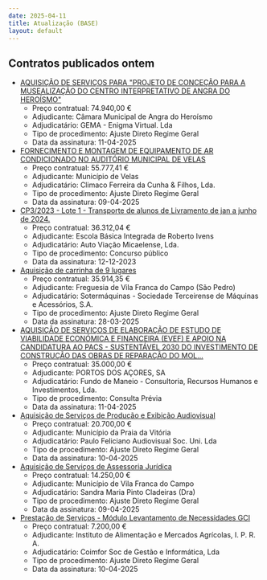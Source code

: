 ```yaml
---
date: 2025-04-11
title: Atualização (BASE)
layout: default
---
```

## Contratos publicados ontem

* [AQUISIÇÃO DE SERVIÇOS PARA "PROJETO DE CONCEÇÃO PARA A MUSEALIZAÇÃO DO CENTRO INTERPRETATIVO DE ANGRA DO HEROÍSMO"](https://www.base.gov.pt/Base4/pt/detalhe/?type=contratos&id=11342254)
  * Preço contratual: 74.940,00 €
  * Adjudicante: Câmara Municipal de Angra do Heroísmo
  * Adjudicatário: GEMA - Enigma Virtual. Lda
  * Tipo de procedimento: Ajuste Direto Regime Geral
  * Data da assinatura: 11-04-2025
* [FORNECIMENTO E MONTAGEM DE EQUIPAMENTO DE AR CONDICIONADO NO AUDITÓRIO MUNICIPAL DE VELAS](https://www.base.gov.pt/Base4/pt/detalhe/?type=contratos&id=11343097)
  * Preço contratual: 55.777,41 €
  * Adjudicante: Município de Velas
  * Adjudicatário: Climaco Ferreira da Cunha & Filhos, Lda.
  * Tipo de procedimento: Ajuste Direto Regime Geral
  * Data da assinatura: 09-04-2025
* [CP3/2023 - Lote 1 - Transporte de alunos de Livramento de jan a junho de 2024.](https://www.base.gov.pt/Base4/pt/detalhe/?type=contratos&id=11343135)
  * Preço contratual: 36.312,04 €
  * Adjudicante: Escola Básica Integrada de Roberto Ivens
  * Adjudicatário: Auto Viação Micaelense, Lda.
  * Tipo de procedimento: Concurso público
  * Data da assinatura: 12-12-2023
* [Aquisição de carrinha de 9 lugares](https://www.base.gov.pt/Base4/pt/detalhe/?type=contratos&id=11343379)
  * Preço contratual: 35.914,35 €
  * Adjudicante: Freguesia de Vila Franca do Campo (São Pedro)
  * Adjudicatário: Sotermáquinas - Sociedade Terceirense de Máquinas e Acessórios, S.A.
  * Tipo de procedimento: Ajuste Direto Regime Geral
  * Data da assinatura: 28-03-2025
* [AQUISIÇÃO DE SERVIÇOS DE ELABORAÇÃO DE ESTUDO DE VIABILIDADE ECONÓMICA E FINANCEIRA (EVEF) E APOIO NA CANDIDATURA AO PACS - SUSTENTÁVEL 2030 DO INVESTIMENTO DE CONSTRUÇÃO DAS OBRAS DE REPARAÇÃO DO MOL...](https://www.base.gov.pt/Base4/pt/detalhe/?type=contratos&id=11343644)
  * Preço contratual: 35.000,00 €
  * Adjudicante: PORTOS DOS AÇORES, SA
  * Adjudicatário: Fundo de Maneio - Consultoria, Recursos Humanos e Investimentos, Lda.
  * Tipo de procedimento: Consulta Prévia
  * Data da assinatura: 11-04-2025
* [Aquisição de Serviços de Produção e Exibição Audiovisual](https://www.base.gov.pt/Base4/pt/detalhe/?type=contratos&id=11341673)
  * Preço contratual: 20.700,00 €
  * Adjudicante: Município da Praia da Vitória
  * Adjudicatário: Paulo Feliciano Audiovisual Soc. Uni. Lda
  * Tipo de procedimento: Ajuste Direto Regime Geral
  * Data da assinatura: 10-04-2025
* [Aquisição de Serviços de Assessoria Jurídica](https://www.base.gov.pt/Base4/pt/detalhe/?type=contratos&id=11342247)
  * Preço contratual: 14.250,00 €
  * Adjudicante: Município de Vila Franca do Campo
  * Adjudicatário: Sandra Maria Pinto Cladeiras (Dra)
  * Tipo de procedimento: Ajuste Direto Regime Geral
  * Data da assinatura: 09-04-2025
* [Prestação de Serviços - Módulo Levantamento de Necessidades GCI](https://www.base.gov.pt/Base4/pt/detalhe/?type=contratos&id=11342864)
  * Preço contratual: 7.200,00 €
  * Adjudicante: Instituto de Alimentação e Mercados Agrícolas, I. P. R. A.
  * Adjudicatário: Coimfor Soc de Gestão e Informática, Lda
  * Tipo de procedimento: Ajuste Direto Regime Geral
  * Data da assinatura: 10-04-2025

